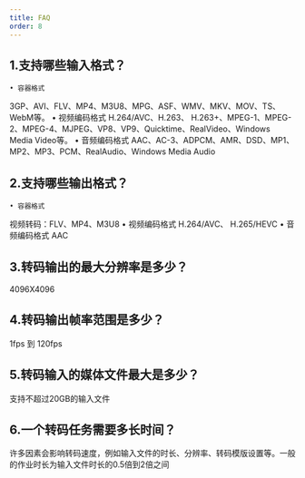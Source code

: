 ```yaml
---
title: FAQ
order: 8
---
```



## 1.支持哪些输入格式？
	• 容器格式
3GP、AVI、FLV、MP4、M3U8、MPG、ASF、WMV、MKV、MOV、TS、WebM等。
	• 视频编码格式
H.264/AVC、H.263、 H.263+、MPEG-1、MPEG-2、MPEG-4、MJPEG、VP8、VP9、Quicktime、RealVideo、Windows Media Video等。
	• 音频编码格式
AAC、AC-3、ADPCM、AMR、DSD、MP1、MP2、MP3、PCM、RealAudio、Windows Media Audio
## 2.支持哪些输出格式？
	• 容器格式
视频转码：FLV、MP4、M3U8
	• 视频编码格式
H.264/AVC、 H.265/HEVC
	• 音频编码格式
AAC

## 3.转码输出的最大分辨率是多少？
4096X4096


## 4.转码输出帧率范围是多少？
1fps 到 120fps

## 5.转码输入的媒体文件最大是多少？
支持不超过20GB的输入文件

## 6.一个转码任务需要多长时间？
许多因素会影响转码速度，例如输入文件的时长、分辨率、转码模版设置等。一般的作业时长为输入文件时长的0.5倍到2倍之间

